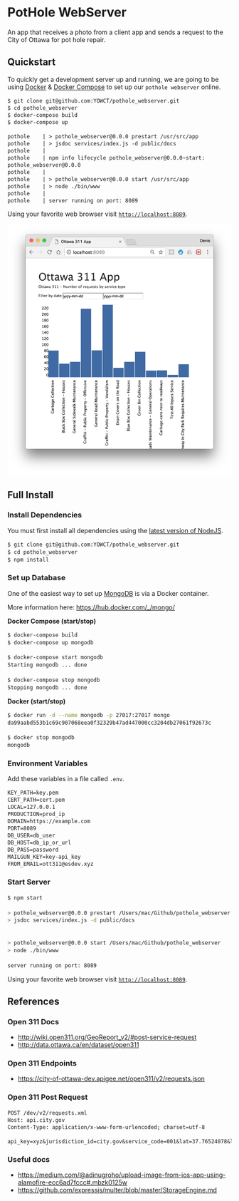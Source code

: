 # PotHole WebServer

An app that receives a photo from a client app and sends a request to the City of Ottawa for pot hole repair.

## Quickstart

To quickly get a development server up and running, we are going to be using [Docker](https://docs.docker.com/engine/installation/) & [Docker Compose](https://docs.docker.com/compose/install/) to set up our `pothole webserver` online.

```
$ git clone git@github.com:YOWCT/pothole_webserver.git
$ cd pothole_webserver
$ docker-compose build
$ docker-compose up

pothole    | > pothole_webserver@0.0.0 prestart /usr/src/app
pothole    | > jsdoc services/index.js -d public/docs
pothole    |
pothole    | npm info lifecycle pothole_webserver@0.0.0~start: pothole_webserver@0.0.0
pothole    |
pothole    | > pothole_webserver@0.0.0 start /usr/src/app
pothole    | > node ./bin/www
pothole    |
pothole    | server running on port: 8089
```

Using your favorite web browser visit [`http://localhost:8089`](http://localhost:8089).

![PotHole-Preview](images/PotHole-Preview.png)

## Full Install

### Install Dependencies

You must first install all dependencies using the [latest version of NodeJS](https://nodejs.org/en/).

```bash
$ git clone git@github.com:YOWCT/pothole_webserver.git
$ cd pothole_webserver
$ npm install
```

### Set up Database

One of the easiest way to set up [MongoDB](https://www.mongodb.com/) is via a Docker container.

More information here: https://hub.docker.com/_/mongo/

**Docker Compose (start/stop)**

```bash
$ docker-compose build
$ docker-compose up mongodb

$ docker-compose start mongodb
Starting mongodb ... done

$ docker-compose stop mongodb
Stopping mongodb ... done
```

**Docker (start/stop)**

```bash
$ docker run -d --name mongodb -p 27017:27017 mongo
da99aabd553b1c69c907068eea0f32329b47ad447000cc3204db27061f92673c

$ docker stop mongodb
mongodb
```

### Environment Variables

Add these variables in a file called `.env`.

```env
KEY_PATH=key.pem
CERT_PATH=cert.pem
LOCAL=127.0.0.1
PRODUCTION=prod_ip
DOMAIN=https://example.com
PORT=8089
DB_USER=db_user
DB_HOST=db_ip_or_url
DB_PASS=password
MAILGUN_KEY=key-api_key
FROM_EMAIL=ott311@esdev.xyz
```

### Start Server

```bash
$ npm start

> pothole_webserver@0.0.0 prestart /Users/mac/Github/pothole_webserver
> jsdoc services/index.js -d public/docs


> pothole_webserver@0.0.0 start /Users/mac/Github/pothole_webserver
> node ./bin/www

server running on port: 8089
```

Using your favorite web browser visit [`http://localhost:8089`](http://localhost:8089).

## References

### Open 311 Docs
- http://wiki.open311.org/GeoReport_v2/#post-service-request
- http://data.ottawa.ca/en/dataset/open311

### Open 311 Endpoints
- https://city-of-ottawa-dev.apigee.net/open311/v2/requests.json

### Open 311 Post Request

```http
POST /dev/v2/requests.xml
Host: api.city.gov
Content-Type: application/x-www-form-urlencoded; charset=utf-8

api_key=xyz&jurisdiction_id=city.gov&service_code=001&lat=37.76524078&long=-122.4212043&address_string=1234+5th+street&email=smit333%40sfgov.edu&device_id=tt222111&account_id=123456&first_name=john&last_name=smith&phone=111111111&description=A+large+sinkhole+is+destroying+the+street&media_url=http%3A%2F%2Ffarm3.static.flickr.com%2F2002%2F2212426634_5ed477a060.jpg&attribute[WHISPAWN]=123456&attribute[WHISDORN]=COISL001
```

### Useful docs

- https://medium.com/@adinugroho/upload-image-from-ios-app-using-alamofire-ecc6ad7fccc#.mbzk0125w
- https://github.com/expressjs/multer/blob/master/StorageEngine.md